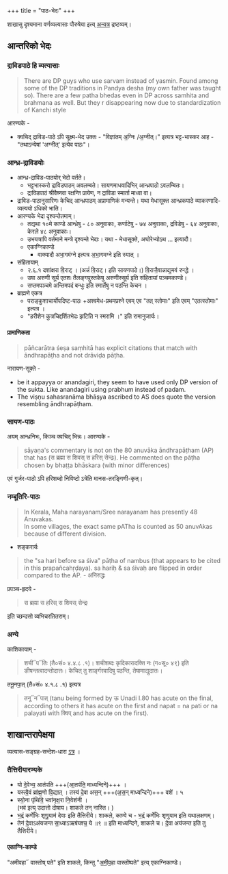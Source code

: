 +++
title = "पाठ-भेदः"
+++

शाखासु दृश्यमाना वर्णव्यत्यासाः पौरुषेया इत्य् [अन्यत्र](/vedAH/meta/history) द्रष्टव्यम्। 


## आन्तरिको भेदः
### द्राविडपाठे हि व्यत्यासाः
> There are DP guys who use sarvam instead of yasmin. Found among some of the DP traditions in Pandya desha (my own father was taught so). There are a few patha bhedas even in DP across samhita and brahmana as well. But they r disappearing now due to standardization of Kanchi style

आरण्यके - 

- क्वचिद् द्राविड-पाठे ऽपि सूक्ष्म-भेद उक्तः - "विज्ञा॑तम् अ॒ग्निः /अ॒ग्नीत्।" इत्यत्र भट्ट-भास्कर आह - "तथाऽन्येषां 'अग्नीत्' इत्येव पाठः"।


### आन्ध्र-द्राविडयोः
- आन्ध्र-द्राविड-पाठयोर् भेदो वर्तते।
  - भट्टभास्करो द्राविडपाठम् अवलम्बते। सायणमाधवादिभिर् आन्ध्रपाठो ऽवलम्बितः।
  - द्राविडपाठं श्रीवैष्णवा रक्षन्ति प्रायेण, न द्राविडा स्मार्ता माध्वा वा।
- द्राविड-पाठानुसारिणः केचिद् आन्ध्रपाठम् अप्रामाणिकं मन्यन्ते। यथा मेधासूक्त आन्ध्रकपाठे व्याकरणादि-व्यत्ययो ऽधिको भाति।
- आरण्यके भेदा दृश्यन्तेतमाम्। 
  - तद्यथा १०मे काण्डे आन्ध्रेषु - ८० अनुवाकाः, कर्णाटेषु - ७४ अनुवाकाः, द्रविडेषु - ६४ अनुवाकाः, केरले ४८ अनुवाकाः। 
  - उभयत्रापि वर्तमाने मन्त्रे दृश्यन्ते भेदाः। यथा - मेधासूक्ते, अघोरेभ्योऽथ … इत्यादौ।
  - एकाग्निकाण्डे 
    - वाक्यादौ अभा॒गम॑ग्ने इत्यत्र अ॒भा॒गमग्ने इति स्यात् ।
- संहितायाम्
  - २.६.१ दशा॑क्षरा वि॒राट् । (अन्नं॑ वि॒राट्। इति सायणपाठे।)  वि॒राजै॒वान्नाद्य॒मव॑ रुन्द्धे । 
  - उषा अरुणी सूर्य एतशः तैलङ्गपुस्तकेषु अरुणीस्सूर्य इति संहितायां पञ्चमकाण्डे।
  - सप्तमपञ्चमे अन्तिमपदं बन्धुः इति स्मार्तेषु न पठन्ति केचन ।
- ब्राह्मणे एकत्र 
  - पराङ्कुशाचार्योपदिष्ट-पाठः +अश्वमेध-प्रथमप्रश्ने एवम् एव "तत् स्तोमाः" इति एवम् "एतत्स्तोमाः" इत्यत्र । 
  - "हरीशेन कुत्रचिद्दर्शितभेदः झटिति न स्मरामि ।" इति रामानुजार्यः।  

#### प्रामाणिकता
> pāñcarātra śeṣa saṃhitā has explicit citations that match with āndhrapāṭha and not drāviḍa pāṭha.

नारायण-सूक्ते -  

- be it appayya or anandagiri, they seem to have used only DP version of the sukta. Like anandagiri using prabhum instead of padam.  
- The viṣṇu sahasranāma bhāṣya ascribed to AS does quote the version resembling āndhrapāṭham.


### सायण-पाठः
अयम् आन्ध्रनिभः, किञ्च क्वचिद् भिन्नः। आरण्यके -

> sāyaṇa's commentary is not on the 80 anuvāka āndhrapāṭham (AP) that has (स ब्रह्मा स शिवस् स हरिस् सेन्द्रः). He commented on the pāṭha chosen by bhaṭṭa bhāskara (with minor differences)

एवं गुर्जर-पाठो ऽपि हरिशब्दो निविष्टो ऽत्रेति मानस-तरङ्गिणी-कृत्। 

### नम्बूतिरि-पाठः
> In Kerala, Maha narayanam/Sree narayanam has presently 48 Anuvakas.  
In some villages, the exact same pATha is counted as 50 anuvAkas because of different division.  
- शङ्करार्यः

> the "sa hari before sa śiva" pāṭha of nambus (that appears to be cited in this prapañcahṛḍaya). sa hariḥ & sa śivaḥ are flipped in order compared to the AP. - अनिरुद्धः  

प्रपञ्च-हृदये - 

> स ब्रह्मा स हरिस् स शिवस् सेन्द्रः

इति च्छन्दसो व्यभिचरतितराम्। 


### अन्ये
काशिकायाम् - 

> शची᳓प᳓तिः (तै०सं० ४.४.८ .१)। शचीशब्दः कृदिकारादक्ति नः (ग०सू० ४९) इति ङीषन्तत्वादन्तोदात्तः। केचित् तु शार्ङ्गरवादिषु पठन्ति, तेषामाद्युदात्तः। 

तनू॒नपा॒त् (तै०सं० ४.१.८ .१) इत्यत्र 

> तनू᳓न᳓पात् (tanu being formed by ऊ Unadi I.80 has acute on the final, according to others it has acute on the first and napat = na pati or na palayati with क्विप् and has acute on the first). 

## शाखान्तरापेक्षया 
व्यत्यास-सङ्ग्रह-सन्देश-धारा [ऽत्र](https://groups.google.com/g/kalpa-prayoga/c/Dwl7Nzu9g-Y) । 

### तैत्तिरीयारण्यके
- यो दे॒वेभ्य॒ आत॑पति +++(आ॒तप॑ति॒ माध्यन्दिने)+++ ।  
- यस्त्वै॒वं ब्रा॑ह्म॒णो वि॒द्यात् । तस्य॑ दे॒वा अस॒न् +++(अ॒स॒न् माध्यन्दिने)+++ वशे॑ । ५
- स्यो॒ना पृ॑थिवि॒ भवा॑नृक्ष॒रा नि॒वेश॑नी ।  
(भव॑ इत्य् उदात्तो दोषाय। शाकले तन् नास्ति। )
-  भ॒द्रं कर्णे॑भिः शृणु॒याम॑ देवाः इति तैत्तिरीये। शाकले, काण्वे च - भ॒द्रं कर्णे॑भिः शृणुयाम इति यथालक्षणम्। 
- तेन॑ दे॒वाऽअ॑यजन्त सा॒ध्याऽऋष॑यश्च॒ ये ॥९ ॥ इति माध्यन्दिने, शाकले च। दे॒वा अय॑जन्त इति तु तैत्तिरीये। 

#### एकाग्नि-काण्डे
"अमीवहा᳓ वास्तोष् पते" इति शाकले, किन्तु "अ॒मी॒व॒हा वास्तो॑ष्पते" इत्य् एकाग्निकाण्डे।